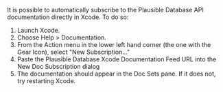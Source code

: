 It is possible to automatically subscribe to the Plausible Database API documentation directly in Xcode. To do so:

  1. Launch Xcode.
  1. Choose Help > Documentation.
  1. From the Action menu in the lower left hand corner (the one with the Gear Icon), select "New Subscription..."
  1. Paste the Plausible Database Xcode Documentation Feed URL into the New Doc Subscription dialog
  1. The documentation should appear in the Doc Sets pane. If it does not, try restarting Xcode.